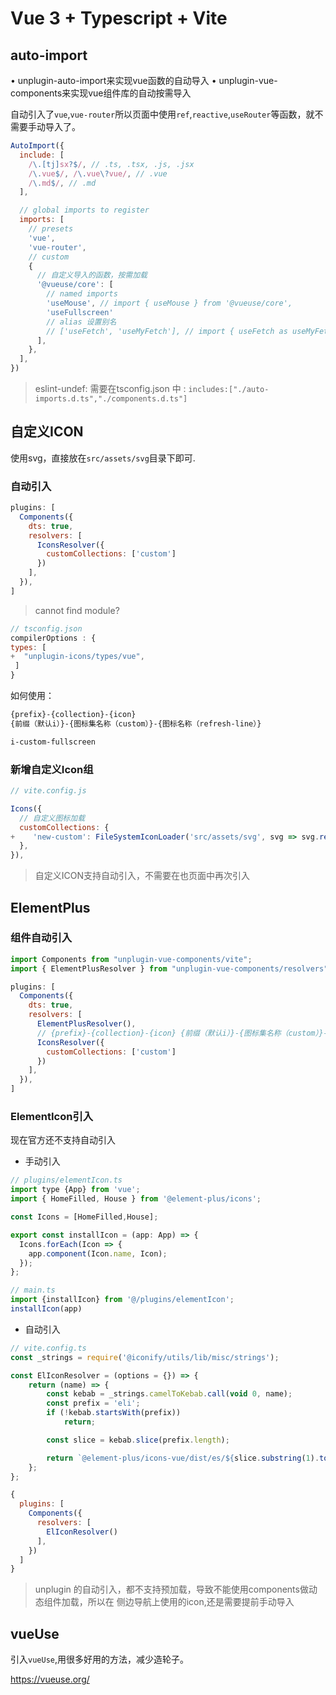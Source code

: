 # Vue 3 + Typescript + Vite

## auto-import

• unplugin-auto-import来实现vue函数的自动导入
• unplugin-vue-components来实现vue组件库的自动按需导入

自动引入了`vue`,`vue-router`所以页面中使用`ref`,`reactive`,`useRouter`等函数，就不需要手动导入了。

```javascript
AutoImport({
  include: [
    /\.[tj]sx?$/, // .ts, .tsx, .js, .jsx
    /\.vue$/, /\.vue\?vue/, // .vue
    /\.md$/, // .md
  ],

  // global imports to register
  imports: [
    // presets
    'vue',
    'vue-router',
    // custom
    {
      // 自定义导入的函数，按需加载
      '@vueuse/core': [
        // named imports
        'useMouse', // import { useMouse } from '@vueuse/core',
        'useFullscreen'
        // alias 设置别名
        // ['useFetch', 'useMyFetch'], // import { useFetch as useMyFetch } from '@vueuse/core',
      ],
    },
  ],
})
```
> eslint-undef: 需要在tsconfig.json 中 :
`includes:["./auto-imports.d.ts","./components.d.ts"]`

## 自定义ICON

使用svg，直接放在`src/assets/svg`目录下即可.


### 自动引入

```javascript
plugins: [
  Components({
    dts: true,
    resolvers: [
      IconsResolver({
        customCollections: ['custom']
      })
    ],
  }),
]
```

> cannot find module? 
```javascript
// tsconfig.json
compilerOptions : {
types: [
+  "unplugin-icons/types/vue",
 ]
}
```


如何使用：
```bash
{prefix}-{collection}-{icon} 
{前缀（默认i）}-{图标集名称（custom）}-{图标名称（refresh-line）}

i-custom-fullscreen
```

### 新增自定义Icon组

```javascript
// vite.config.js

Icons({ 
  // 自定义图标加载
  customCollections: {
+    'new-custom': FileSystemIconLoader('src/assets/svg', svg => svg.replace(/^<svg /, '<svg fill="currentColor" ')),
  }, 
}),
```

> 自定义ICON支持自动引入，不需要在也页面中再次引入

## ElementPlus

### 组件自动引入
```javascript
import Components from "unplugin-vue-components/vite";
import { ElementPlusResolver } from "unplugin-vue-components/resolvers";

plugins: [
  Components({
    dts: true,
    resolvers: [
      ElementPlusResolver(),
      // {prefix}-{collection}-{icon} {前缀（默认i）}-{图标集名称（custom）}-{图标名称（refresh-line）}
      IconsResolver({
        customCollections: ['custom']
      })
    ],
  }),
]
```

### ElementIcon引入

现在官方还不支持自动引入

- 手动引入
```javascript
// plugins/elementIcon.ts
import type {App} from 'vue';
import { HomeFilled, House } from '@element-plus/icons';

const Icons = [HomeFilled,House];

export const installIcon = (app: App) => {
  Icons.forEach(Icon => {
    app.component(Icon.name, Icon);
  });
};

// main.ts
import {installIcon} from '@/plugins/elementIcon';
installIcon(app)
```

- 自动引入
```javascript
// vite.config.ts
const _strings = require('@iconify/utils/lib/misc/strings');

const ElIconResolver = (options = {}) => {
	return (name) => {
		const kebab = _strings.camelToKebab.call(void 0, name);
		const prefix = 'eli';
		if (!kebab.startsWith(prefix))
			return;

		const slice = kebab.slice(prefix.length);

		return `@element-plus/icons-vue/dist/es/${slice.substring(1).toLowerCase()}`;
	};
};

{
  plugins: [
    Components({
      resolvers: [
        ElIconResolver()
      ],
    })
  ]
}
```

> unplugin 的自动引入，都不支持预加载，导致不能使用components做动态组件加载，所以在
侧边导航上使用的icon,还是需要提前手动导入


## vueUse

引入`vueUse`,用很多好用的方法，减少造轮子。

https://vueuse.org/

